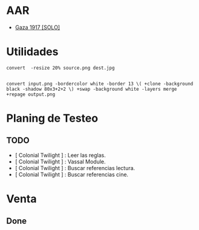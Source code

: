 # AAR

 * [Gaza 1917 [SOLO]](./Gaza-1917/01-AAR-Solitario.md)

# Utilidades


```shell
convert  -resize 20% source.png dest.jpg
```

```shell

convert input.png -bordercolor white -border 13 \( +clone -background black -shadow 80x3+2+2 \) +swap -background white -layers merge +repage output.png
```

# Planing de Testeo

## TODO

- [ Colonial Twilight ] : Leer las reglas.
- [ Colonial Twilight ] : Vassal Module.
- [ Colonial Twilight ] : Buscar referencias lectura.
- [ Colonial Twilight ] : Buscar referencias cine.

# Venta


## Done
